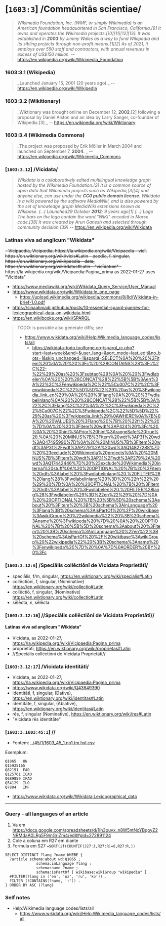 # [`1603:3`] /Commūnitās scientiae/

> _Wikimedia Foundation, Inc. (WMF, or simply Wikimedia) is an American foundation headquartered in San Francisco, California.[9] It owns and operates the Wikimedia projects.[10][11][12][13]. It was established in **2003** by Jimmy Wales as a way to fund Wikipedia and its sibling projects through non-profit means.[1][2] As of 2021, it employs over 550 staff and contractors, with annual revenues in excess of US$150 million._ -- https://en.wikipedia.org/wiki/Wikimedia_Foundation

### 1603:3.1 (Wikipedia)
> _Launched	January 15, 2001 (20 years ago) _ -- https://en.wikipedia.org/wiki/Wikipedia

### 1603:3.2 (Wikitionary)
> _Wiktionary was brought online on December 12, **2002**,[2] following a proposal by Daniel Alston and an idea by Larry Sanger, co-founder of Wikipedia.[3] _ -- https://en.wikipedia.org/wiki/Wiktionary

### 1603:3.4 (Wikimedia Commons)
> _The project was proposed by Erik Möller in March 2004 and launched on September 7, **2004**. _ -- https://en.wikipedia.org/wiki/Wikimedia_Commons

### [`1603:3.12`] /Vicidata/
> _Wikidata is a collaboratively edited multilingual knowledge graph hosted by the Wikimedia Foundation.[2] It is a common source of open data that Wikimedia projects such as Wikipedia,[3][4] and anyone else, can use under the **CC0 public domain license**. Wikidata is a wiki powered by the software MediaWiki, and is also powered by the set of knowledge graph MediaWiki extensions known as Wikibase. (...) Launched29 October **2012**; 9 years ago[1] (...) Logo
The bars on the logo contain the word "WIKI" encoded in Morse code.[38] It was created by Arun Ganesh and selected through community decision.[39]_ -- https://en.wikipedia.org/wiki/Wikidata

### Latinas viva ad anglicum "Wikidata"
<s>
- Vicipaedia, Vicipædia, https://la.wikipedia.org/wiki/Vicipaedia
  - vicī, https://en.wiktionary.org/wiki/vicis#Latin
  - paedīa, f, singular, https://en.wiktionary.org/wiki/paedia
- data, https://en.wiktionary.org/wiki/datus#Latin
- "vicīdatum"
</s>
- https://la.wikipedia.org/wiki/Vicipaedia:Pagina_prima as 2022-01-27 uses "Vicidata"


- https://www.mediawiki.org/wiki/Wikidata_Query_Service/User_Manual
- https://www.wikidata.org/wiki/Wikidata:In_one_page
  - https://upload.wikimedia.org/wikipedia/commons/8/8d/Wikidata-in-brief-1.0.pdf
- https://sinaahmadi.github.io/posts/10-essential-sparql-queries-for-lexicographical-data-on-wikidata.html
- https://en.wikibooks.org/wiki/SPARQL

> TODO: is possible also generate diffs; see
> - https://www.wikidata.org/wiki/Help:Wikimedia_language_codes/lists/all
>   - https://wikidata-todo.toolforge.org/sparql_rc.php?start=last+week&end=&user_lang=&sort_mode=last_edit&no_bots=1&skip_unchanged=1&sparql=SELECT%0A%20%20%3Fitem%20%0A%20%20%3Fc%20%28CONTAINS%28%3Fc%2C%22-%22%29%20as%20%3Fsubtag%29%0A%20%20%3Fwdlabelen%0A%20%20%28CONCAT%28%22%5B%5B%3Aen%3A%22%2C%3Fenwikipeda%2C%22%5Cu007C%22%2C%3Fenwikipeda%2C%22%5D%5D%22%29%20as%20%3Fwikipedia_link_en%29%0A%20%20%3Flang%0A%20%20%3Fwdlabelinlang%0A%20%20%28CONCAT%28%22%5B%5B%3A%22%2C%3Flang%2C%22%3A%22%2C%3Fwikipeda%2C%22%5Cu007C%22%2C%3Fwikipeda%2C%22%5D%5D%22%29%20as%20%3Fwikipedia_link%29%0AWHERE%0A%7B%0A%20%20VALUES%20%3Flang%20%7B%20%22fr%22%20%7D%0A%20%20%3Fitem%20wdt%3AP424%20%3Fc%20.%0A%20%20hint%3APrior%20hint%3ArangeSafe%20true%20.%0A%20%20MINUS%7B%3Fitem%20wdt%3AP31%20wd%3AQ47495990%7D%0A%20%20MINUS%7B%3Fitem%20wdt%3AP31%2Fwdt%3AP279%2A%20wd%3AQ14827288%7D%20%23exclude%20Wikimedia%20projects%0A%20%20MINUS%7B%3Fitem%20wdt%3AP31%2Fwdt%3AP279%2A%20wd%3AQ17442446%7D%20%23exclude%20Wikimedia%20internal%20stuff%0A%20%20OPTIONAL%20%7B%20%3Fitem%20rdfs%3Alabel%20%3Fwdlabelinlang%20.%20FILTER%28%20lang%28%3Fwdlabelinlang%29%3D%20%22fr%22%20%29%20%7D%0A%20%20OPTIONAL%20%7B%20%3Fitem%20rdfs%3Alabel%20%3Fwdlabelen%20.%20FILTER%28lang%28%3Fwdlabelen%29%3D%22en%22%29%20%7D%0A%20%20OPTIONAL%20%7B%20%5B%5D%20schema%3Aabout%20%3Fitem%20%3B%20schema%3AinLanguage%20%3Flang%3B%20schema%3AisPartOf%20%2F%20wikibase%3AwikiGroup%20%22wikipedia%22%20%3B%20schema%3Aname%20%3Fwikipeda%20%7D%20%0A%20%20OPTIONAL%20%7B%20%5B%5D%20schema%3Aabout%20%3Fitem%20%3B%20schema%3AinLanguage%20%22en%22%3B%20schema%3AisPartOf%20%2F%20wikibase%3AwikiGroup%20%22wikipedia%22%20%3B%20schema%3Aname%20%3Fenwikipeda%20%7D%20%0A%7D%0AORDER%20BY%20%3Fc


### [`1603:3.12:6`] /Speciālis 	collēctiōnī de Vicidata Proprietātī/
- speciālis, f/m, singular, https://en.wiktionary.org/wiki/specialis#Latin
- collēctiōnī, f, singular, (Nominative) https://en.wiktionary.org/wiki/collectio#Latin
- collēctiō, f, singular, (Nominative) https://en.wiktionary.org/wiki/collectio#Latin
- sēlēcta, n, sēlēcta

### [`1603:3.12:16`] //Speciālis collēctiōnī de Vicidata Proprietātī//

#### Latinas viva ad anglicum "Wikidata"
- Vicidata, as 2022-01-27, https://la.wikipedia.org/wiki/Vicipaedia:Pagina_prima
- proprietātī, https://en.wiktionary.org/wiki/proprietas#Latin
- //Speciālis collēctiōnī de Vicidata Proprietātī//

### [`1603:3.12:17`] /Vicidata identitātī/
- Vicidata, as 2022-01-27, https://la.wikipedia.org/wiki/Vicipaedia:Pagina_prima
- https://www.wikidata.org/wiki/Q43649390
- identitātī, f, singular, (Dative), https://en.wiktionary.org/wiki/identitas#Latin
- identitāte, f, singular, (Ablative), https://en.wiktionary.org/wiki/identitas#Latin
- rēs, f, singular (Nominative), https://en.wiktionary.org/wiki/res#Latin
- "Vicidata rēs identitāte"


### [`1603:3.1603:45:1`] //

- Fontem: [../45/1/1603_45_1.no1.tm.hxl.csv](../45/1/1603_45_1.no1.tm.hxl.csv)

Exemplum:
```
Q1065	UN
Q15925165	
Q82151	FAO
Q125761	ICAO
Q689859	IFAD
Q54129	ILO
Q7804	IMF
```
- https://www.wikidata.org/wiki/Wikidata:Lexicographical_data

<!--
# Variant of
# - https://www.wikidata.org/wiki/Wikidata:SPARQL_query_service/queries/examples#UN_member_states
# - https://stackoverflow.com/questions/43258341/how-to-get-wikidata-labels-in-more-than-one-language
PREFIX rdfs: <http://www.w3.org/2000/01/rdf-schema#>
PREFIX wikibase: <http://wikiba.se/ontology#>
PREFIX wd: <http://www.wikidata.org/entity/>
PREFIX wdt: <http://www.wikidata.org/prop/direct/>

#SELECT DISTINCT ?adm0 ?iso3166p1n ?label (lang(?label) as ?label_lang)
SELECT DISTINCT ?iso3166p1n ?label (lang(?label) as ?label_lang)
{
  ?adm0 wdt:P31/wdt:P279* wd:Q3624078;
  rdfs:label ?label
  OPTIONAL { ?adm0 wdt:P2082|wdt:P299 ?iso3166p1n. }
  
  #FILTER(?iso3166p1n > xsd:integer(0))
}
# order by ?adm0
order by ASC(?iso3166p1n)
LIMIT 1000
-->

<!--
# https://stackoverflow.com/questions/46291486/wikidata-query-service-how-do-i-search-by-item
# https://query.wikidata.org/#SELECT%20DISTINCT%20%3Fadm0%20%3Flabel%20%28lang%28%3Flabel%29%20as%20%3Flabel_lang%29%0A%7B%0A%20%20%3Fadm0%20wdt%3AP31%2Fwdt%3AP279%2a%20wd%3AQ3624078%3B%0A%20%20rdfs%3Alabel%20%3Flabel%0A%20%20VALUES%20%3Fadm0%20%7B%20wd%3AQ1065%20wd%3AQ986%20wd%3AQ983%20wd%3AQ974%7D%0A%20%20%23%20FILTER%20%28%3Fadm0%20IN%20%28wd%3AQ114%2C%20wd%3AQ181795%29%29%0A%7D%0Aorder%20by%20DESC%28%3Fadm0%29%20ASC%28%3Flabel_lang%29%0ALIMIT%201000

SELECT DISTINCT ?adm0 ?label (lang(?label) as ?label_lang)
{
  ?adm0 wdt:P31/wdt:P279* wd:Q3624078;
  rdfs:label ?label
  VALUES ?adm0 { wd:Q1065 wd:Q986 wd:Q983 wd:Q974}
  # FILTER (?adm0 IN (wd:Q114, wd:Q181795))
}
order by DESC(?adm0) ASC(?label_lang)
LIMIT 1000
-->


<!--
PREFIX rdfs: <http://www.w3.org/2000/01/rdf-schema#>
PREFIX wikibase: <http://wikiba.se/ontology#>
PREFIX wd: <http://www.wikidata.org/entity/>
PREFIX wdt: <http://www.wikidata.org/prop/direct/>

SELECT DISTINCT ?item ?label (lang(?label) as ?label_lang)
{
  ?item wdt:P31/wdt:P279* wd:Q15925165;
  rdfs:label ?label
  VALUES ?item { wd:Q356694 wd:Q161718 wd:Q82151 wd:Q7809}

}
order by DESC(?adm0) ASC(?label_lang)
LIMIT 1000

-->

<!--
## https://w.wiki/4igC
PREFIX rdfs: <http://www.w3.org/2000/01/rdf-schema#>
PREFIX wikibase: <http://wikiba.se/ontology#>
PREFIX wd: <http://www.wikidata.org/entity/>
PREFIX wdt: <http://www.wikidata.org/prop/direct/>

SELECT DISTINCT ?item ?label (lang(?label) as ?label_lang)
{
  ?item wdt:P31/wdt:P279* wd:Q15925165;
  rdfs:label ?label
  VALUES ?item { wd:Q356694 wd:Q161718 wd:Q82151 wd:Q7809}

}
order by DESC(?adm0) ASC(?label_lang)
LIMIT 1000

-->


<!--
# https://www.wikidata.org/wiki/Wikidata:SPARQL_query_service/queries/examples/en#The_number_of_existing_translations_for_diseases_in_Wikidata

https://query.wikidata.org/#SELECT%20%3Fdisease%20%3Fdoid%20%3FenLabel%20%28count%28%3Flanguage%29%20as%20%3Flanguages%29%0AWHERE%0A%7B%0A%20%20%3Fdisease%20wdt%3AP699%20%3Fdoid%20%3B%0A%20%20%20%20%20%20%20%20%20%20%20%20%20rdfs%3Alabel%20%3Flabel%20%3B%0A%20%20%20%20%20%20%20%20%20%20%20%20%20rdfs%3Alabel%20%3FenLabel%20.%0A%20%20%20%20FILTER%20%28lang%28%3FenLabel%29%20%3D%20%22en%22%29%0A%20%20%20%0A%20%20%20%20BIND%20%28lang%28%3Flabel%29%20AS%20%3Flanguage%29%0A%7D%0Agroup%20by%20%3Fdisease%20%3Fdoid%20%3FenLabel%0Aorder%20by%20desc%28%3Flanguages%29


SELECT ?disease ?doid ?enLabel (count(?language) as ?languages)
WHERE
{
  ?disease wdt:P699 ?doid ;
             rdfs:label ?label ;
             rdfs:label ?enLabel .
    FILTER (lang(?enLabel) = "en")
   
    BIND (lang(?label) AS ?language)
}
group by ?disease ?doid ?enLabel
order by desc(?languages)
-->

----

<!-- ### Neo latin term for citizen science
- https://www.wikidata.org/wiki/Q1093434

- commūnitās, f, nominative, https://en.wiktionary.org/wiki/communitas#Latin
- scientiae, f, https://en.wiktionary.org/wiki/scientia#Latin -->

<!--

Multiple languages of same item
- https://w.wiki/iRT
- https://www.wikidata.org/wiki/Wikidata:SPARQL_query_service/queries/examples#Names_of_Wikipedia_articles_in_multiple_languages

-->

<!--
Tool for bulk import:
- https://www.wikidata.org/wiki/Help:QuickStatements
-->

### Query - all languages of an article

1. Va em https://docs.google.com/spreadsheets/d/1ih3ouvx_n8W5ntNcYBqoyZ2NRMdaA0LRg5F9mGriZm4/edit#gid=272891124
2. Cole a coluna em R27 em diante
3. Formula em S27 `=SORT(if(COUNTIF(J27:J,R27:R)=0,R27:R,))`


```
SELECT DISTINCT ?lang ?name WHERE {
  ?article schema:about wd:Q1065 ;
              schema:inLanguage ?lang ;
              schema:name ?name ;
              schema:isPartOf [ wikibase:wikiGroup "wikipedia" ] .
  #FILTER(?lang in ('en', 'uz', 'ru', 'ko')) .
  FILTER (!CONTAINS(?name, ':')) .
} ORDER BY ASC (?lang)
```

### Self notes

- Help:Wikimedia language codes/lists/all
  - https://www.wikidata.org/wiki/Help:Wikimedia_language_codes/lists/all
